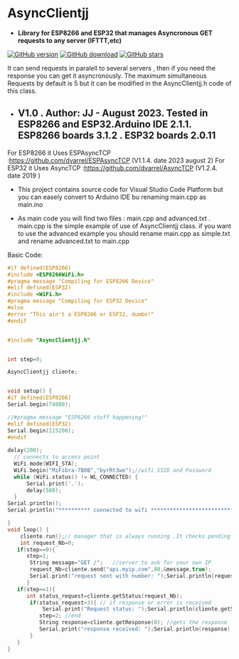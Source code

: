    # AsyncClientjj
   - **Library for ESP8266 and ESP32 that manages Asyncronous GET requests to any server (IFTTT,etc)**
  
  [![GitHub version](https://img.shields.io/github/release/jjsanma1/AsynClientjj-Library-for-ESP8266---ESP32.svg)](https://github.com/jjsanma1/AsynClientjj-Library-for-ESP8266---ESP32/releases/latest)
[![GitHub download](https://img.shields.io/github/downloads/jjsanma1/AsynClientjj-Library-for-ESP8266---ESP32/total.svg)](https://github.com/jjsanma1/AsynClientjj-Library-for-ESP8266---ESP32/releases/latest)
[![GitHub stars](https://img.shields.io/github/stars/jjsanma1/AsynClientjj-Library-for-ESP8266---ESP32.svg)](https://github.com/jjsanma1/AsynClientjj-Library-for-ESP8266---ESP32/stargazers)

  It can send requests in paralell to several servers , then if you need the response you can get it asyncronously.
  The maximum simultaneous Requests by default is 5 but it can be modified in the AsyncClientjj.h code of this class. 

  - ## V1.0 . Author: JJ - August 2023. Tested in ESP8266 and ESP32.Arduino IDE 2.1.1. ESP8266 boards 3.1.2 . ESP32 boards 2.0.11
  For ESP8266 it Uses ESPAsyncTCP :https://github.com/dvarrel/ESPAsyncTCP (V1.1.4. date  2023 august 2)
  For ESP32 it Uses   AsyncTCP :https://github.com/dvarrel/AsyncTCP  (V1.2.4. date  2019 )

  - This project contains source code for Visual Studio Code Platform but you can easely convert to Arduino IDE bu renaming main.cpp as main.ino
  
 - As main code you will find two files : main.cpp and advanced.txt .
   main.cpp is the simple example of use of AsyncClientjj class. if you want to use the advanced example you should rename main.cpp as simple.txt and rename advanced.txt 
  to main.cpp

  Basic Code:
  ```c
#if defined(ESP8266)
#include <ESP8266WiFi.h>
#pragma message "Compiling for ESP8266 Device"
#elif defined(ESP32)
#include <WiFi.h>
#pragma message "Compiling for ESP32 Device"
#else
#error "This ain't a ESP8266 or ESP32, dumbo!"
#endif


#include "AsyncClientjj.h"


int step=0;

AsyncClientjj cliente;


void setup() {
#if defined(ESP8266)
  Serial.begin(74880);

//#pragma message "ESP8266 stuff happening!"
#elif defined(ESP32)
  Serial.begin(115200);
#endif
	
  delay(200);  
	// connects to access point
	WiFi.mode(WIFI_STA);
	WiFi.begin("MiFibra-7B0B","byrRt3we");//wifi SSID and Password
	while (WiFi.status() != WL_CONNECTED) {
		Serial.print('.');
		delay(500);
	}
 Serial.println();
 Serial.println("********** connected to wifi *****************************");
 
}
void loop() {
      cliente.run();// manager that is always running .It checks pending requests and sends them
      int request_Nb=0;
     if(step==0){
        step=1;                  
         String message="GET /";   //server to ask for your own IP  
         request_Nb=cliente.send("api.myip.com",80,&message,true);
         Serial.print("request sent with number: ");Serial.println(request_Nb);// test bad request            
        }
     if(step==1){
        int status_request=cliente.getStatus(request_Nb);
         if(status_request>3){ // if response or error is received
             Serial.print("Request status: ");Serial.println(cliente.getStatusMessage(status_request));// 
            step=2; //end
            String response=cliente.getResponse(0); //gets the response
            Serial.print("response received: ");Serial.println(response);// 
         }
     }        
}
```
